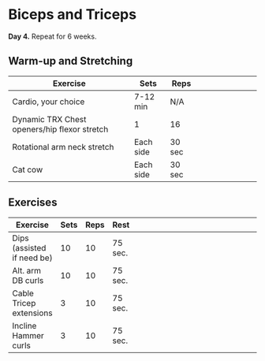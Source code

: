 # Biceps and Triceps

**Day 4.** Repeat for 6 weeks.

## Warm-up and Stretching

| Exercise                                     | Sets         | Reps   | &nbsp; | &nbsp; | &nbsp; | &nbsp; | &nbsp; | &nbsp; |
| -------------------------------------------- | ------------ | ------ | ------ | ------ | ------ | ------ | ------ | ------ |
| Cardio, your choice                          | 7-12 min     | N/A    |        |        |        |        |        |        |
| Dynamic TRX Chest openers/hip flexor stretch | 1            | 16     |        |        |        |        |        |        |
| Rotational arm neck stretch                  | Each side | 30 sec |        |        |        |        |        |        |
| Cat cow                                      | Each side | 30 sec |        |        |        |        |        |        |

## Exercises

| Exercise                | Sets  | Reps | Rest    | &nbsp;&nbsp;&nbsp;&nbsp;&nbsp;&nbsp; | &nbsp;&nbsp;&nbsp;&nbsp;&nbsp;&nbsp; | &nbsp;&nbsp;&nbsp;&nbsp;&nbsp;&nbsp; | &nbsp;&nbsp;&nbsp;&nbsp;&nbsp;&nbsp; | &nbsp;&nbsp;&nbsp;&nbsp;&nbsp;&nbsp; | &nbsp;&nbsp;&nbsp;&nbsp;&nbsp;&nbsp; |
| -------------------------- | ---- | ---- | ------- | ------ | ------ | ------ | ------ | ------ | ------ |
| Dips (assisted if need be) | 10   | 10   | 75 sec. |        |        |        |        |        |        |
| Alt. arm DB curls          | 10   | 10   | 75 sec. |        |        |        |        |        |        |
| Cable Tricep extensions    | 3    | 10   | 75 sec. |        |        |        |        |        |        |
| Incline Hammer curls       | 3    | 10   | 75 sec. |        |        |        |        |        |        |



